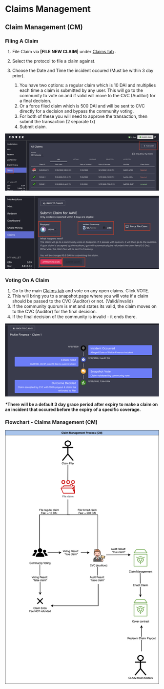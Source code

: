 # Claims Management

## **Claim Management \(CM\)**

### Filing A Claim

1. File Claim via **\[FILE NEW CLAIM\]** under [Claims tab](https://app.coverprotocol.com/app/claim) .
2. Select the protocol to file a claim against.
3. Choose the Date and Time the incident occured \(Must be within 3 day prior\).

   1. You have two options: a regular claim which is 10 DAI and multiplies each time a claim is submitted by any user. This will go to the community to vote on and if valid will move to the CVC \(Auditor\) for a final decision.
   2. Or a force filed claim which is 500 DAI and will be sent to CVC directly for a decision and bypass the community voting.
   3. For both of these you will need to approve the transaction, then submit the transaction \(2 separate tx\)
   4. Submit claim.

![](../.gitbook/assets/screen-shot-2020-12-02-at-11.11.26-pm.png)

![](../.gitbook/assets/screen-shot-2020-12-02-at-11.12.01-pm.png)

### Voting On A Claim

1. Go to the main [Claims tab](https://app.coverprotocol.com/app/claim) and vote on any open claims. Click VOTE.
2. This will bring you to a snapshot.page where you will vote if a claim should be passed to the CVC \(Auditor\) or not. \(Valid/Invalid\)
3. If the community quorum is met and states its valid, the claim moves on to the CVC \(Auditor\) for the final decision.
4. If the final decision of the community is invalid - it ends there.

![](../.gitbook/assets/screen-shot-2020-12-02-at-11.13.47-pm.png)

_**\***_**There will be a default 3 day grace period after expiry to make a claim on an incident that occured before the expiry of a specific coverage.**

###                                        Flowchart - Claims Management \(CM\)

![](../.gitbook/assets/6.png)

